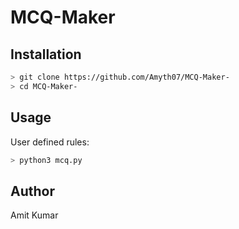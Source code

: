 # MCQ-Maker 
## Installation
```bash
> git clone https://github.com/Amyth07/MCQ-Maker-
> cd MCQ-Maker-
```

## Usage
User defined rules:
```bash
> python3 mcq.py

```
## Author
Amit Kumar
